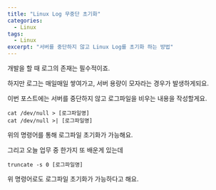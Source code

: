 ```yaml
---
title: "Linux Log 무중단 초기화"
categories:
  - Linux
tags:
  - Linux
excerpt: "서버를 중단하지 않고 Linux Log를 초기화 하는 방법"
---
```


개발을 할 때 로그의 존재는 필수적이죠.

하지만 로그는 매일매일 쌓여가고, 서버 용량이 모자라는 경우가 발생하게되요.

이번 포스트에는 서버를 중단하지 않고 로그파일을 비우는 내용을 작성할게요.

```
cat /dev/null > [로그파일명]
cat /dev/null >| [로그파일명]
```

위의 명령어를 통해 로그파일 초기화가 가능해요.

그리고 오늘 업무 중 한가지 또 배운게 있는데

```
truncate -s 0 [로그파일명]
```

위 명령어로도 로그파일 초기화가 가능하다고 해요.